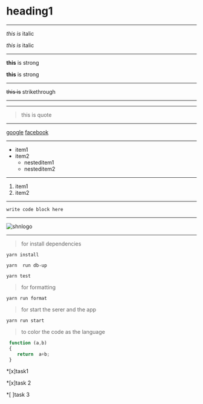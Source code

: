  <!--heading-->
# heading1
___
<!--italics-->
*this is*  italic

_this is_ italic
___
<!--strong-->

**this** is strong

__this__ is strong
___
<!--strikethrough-->

~~this is~~ strikethrough

<!--hori\ontal rule-->

----

___

<!--blockquotes-->

> this is  quote
___
<!--links-->

[google](google.com)
[facebook](facebook.com)
___
<!--ul-->

* item1
* item2
   * nesteditem1
   * nesteditem2
___
<!--ol-->

1. item1
2. item2
___
<!--inline code block-->

` write code block here ` 

___

<!--images-->
![shnlogo](imageurl)
___

<!--github markdown-->
>for install dependencies
```terminal
yarn install

yarn  run db-up

yarn test
```

>for formatting
```
yarn run format
```

>for start the serer and the app
```
yarn run start
```

>to color the code as the language 
```javascript
 function (a,b)
 {
    return  a+b;
 }
```
<!--tasklist-->
*[x]task1

*[x]task 2

*[ ]task 3